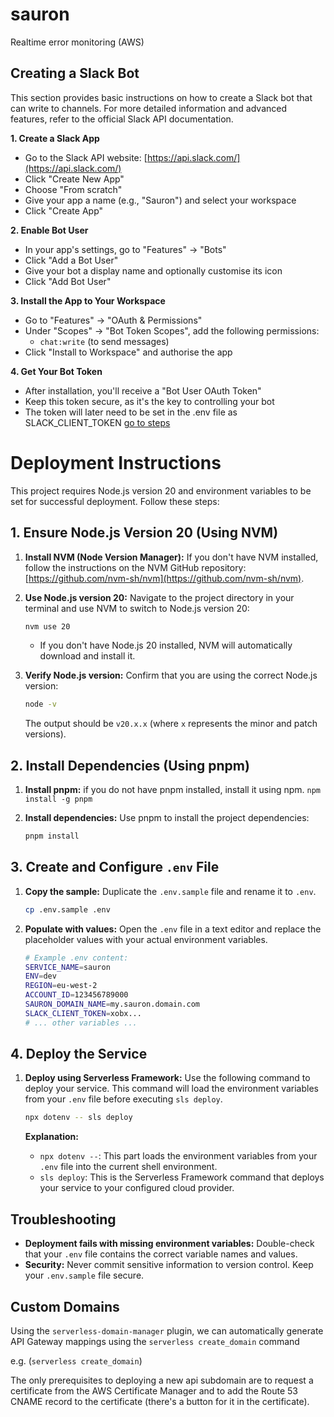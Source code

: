 # sauron
Realtime error monitoring (AWS)

## Creating a Slack Bot

This section provides basic instructions on how to create a Slack bot that can write to channels. For more detailed information and advanced features, refer to the official Slack API documentation.

**1. Create a Slack App**

* Go to the Slack API website: [https://api.slack.com/](https://api.slack.com/)
* Click "Create New App"
* Choose "From scratch"
* Give your app a name (e.g., "Sauron") and select your workspace
* Click "Create App"

**2. Enable Bot User**

* In your app's settings, go to "Features" -> "Bots"
* Click "Add a Bot User"
* Give your bot a display name and optionally customise its icon
* Click "Add Bot User"

**3. Install the App to Your Workspace**

* Go to "Features" -> "OAuth & Permissions"
* Under "Scopes" -> "Bot Token Scopes", add the following permissions:
    * `chat:write` (to send messages)
* Click "Install to Workspace" and authorise the app

**4. Get Your Bot Token**

* After installation, you'll receive a "Bot User OAuth Token"
* Keep this token secure, as it's the key to controlling your bot
* The token will later need to be set in the .env file as SLACK_CLIENT_TOKEN [go to steps](#populate-env) 

# Deployment Instructions

This project requires Node.js version 20 and environment variables to be set for successful deployment. Follow these steps:

## 1. Ensure Node.js Version 20 (Using NVM)

1.  **Install NVM (Node Version Manager):** If you don't have NVM installed, follow the instructions on the NVM GitHub repository: [https://github.com/nvm-sh/nvm](https://github.com/nvm-sh/nvm).

2.  **Use Node.js version 20:** Navigate to the project directory in your terminal and use NVM to switch to Node.js version 20:

    ```bash
    nvm use 20
    ```

    * If you don't have Node.js 20 installed, NVM will automatically download and install it.

3.  **Verify Node.js version:** Confirm that you are using the correct Node.js version:

    ```bash
    node -v
    ```

    The output should be `v20.x.x` (where `x` represents the minor and patch versions).

## 2. Install Dependencies (Using pnpm)

1.  **Install pnpm:** if you do not have pnpm installed, install it using npm. `npm install -g pnpm`
2.  **Install dependencies:** Use pnpm to install the project dependencies:

    ```bash
    pnpm install
    ```

## 3. Create and Configure `.env` File <a name="populate-env"></a>

1.  **Copy the sample:** Duplicate the `.env.sample` file and rename it to `.env`.

    ```bash
    cp .env.sample .env
    ```

2.  **Populate with values:** Open the `.env` file in a text editor and replace the placeholder values with your actual environment variables. 

    ```bash
    # Example .env content:
    SERVICE_NAME=sauron
    ENV=dev
    REGION=eu-west-2
    ACCOUNT_ID=123456789000
    SAURON_DOMAIN_NAME=my.sauron.domain.com
    SLACK_CLIENT_TOKEN=xobx...
    # ... other variables ...
    ```

## 4. Deploy the Service

1.  **Deploy using Serverless Framework:** Use the following command to deploy your service. This command will load the environment variables from your `.env` file before executing `sls deploy`.

    ```bash
    npx dotenv -- sls deploy
    ```

    **Explanation:**

    * `npx dotenv --`: This part loads the environment variables from your `.env` file into the current shell environment.
    * `sls deploy`: This is the Serverless Framework command that deploys your service to your configured cloud provider.

## Troubleshooting

* **Deployment fails with missing environment variables:** Double-check that your `.env` file contains the correct variable names and values.
* **Security:** Never commit sensitive information to version control. Keep your `.env.sample` file secure.

## Custom Domains
Using the `serverless-domain-manager` plugin, we can automatically generate API Gateway mappings
using the `serverless create_domain` command

e.g. (`serverless create_domain`)

The only prerequisites to deploying a new api subdomain are to request a
certificate from the AWS Certificate Manager and to add the Route 53 CNAME
record to the certificate (there's a button for it in the certificate).
